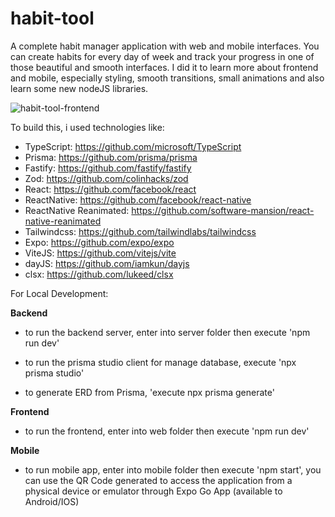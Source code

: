# habit-tool
A complete habit manager application with web and mobile interfaces. You can create habits for every day of week and track your progress in one of those beautiful and smooth interfaces. I did it to learn more about frontend and mobile, especially styling, smooth transitions, small animations and also learn some new nodeJS libraries.

![habit-tool-frontend](https://user-images.githubusercontent.com/46850078/225665417-b02bb9ff-6f8f-4870-aa97-6ed93a8543af.png)


To build this, i used technologies like:

- TypeScript: https://github.com/microsoft/TypeScript
- Prisma: https://github.com/prisma/prisma
- Fastify: https://github.com/fastify/fastify
- Zod: https://github.com/colinhacks/zod
- React: https://github.com/facebook/react
- ReactNative: https://github.com/facebook/react-native
- ReactNative Reanimated: https://github.com/software-mansion/react-native-reanimated
- Tailwindcss: https://github.com/tailwindlabs/tailwindcss
- Expo: https://github.com/expo/expo
- ViteJS: https://github.com/vitejs/vite
- dayJS: https://github.com/iamkun/dayjs
- clsx: https://github.com/lukeed/clsx


For Local Development:

 **Backend**

- to run the backend server, enter into server folder then execute 'npm run dev'

- to run the prisma studio client for manage database, execute 'npx prisma studio'

- to generate ERD from Prisma, 'execute npx prisma generate'

 **Frontend**

- to run the frontend, enter into web folder then execute 'npm run dev'


**Mobile**

- to run mobile app, enter into mobile folder then execute 'npm start', you can use the QR Code generated to access the application from a physical device or emulator through Expo Go App (available to Android/IOS)
